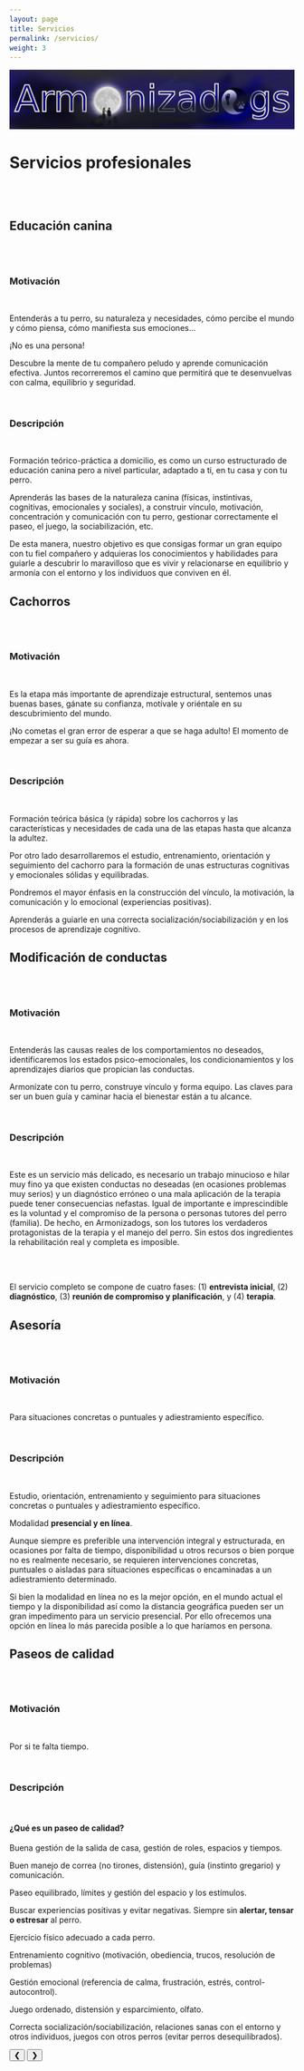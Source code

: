 ```yaml
---
layout: page
title: Servicios
permalink: /servicios/
weight: 3
---
```


<p align="center">
<img src="/images/logo_armonizadogs_titulo_t.png">
</p>


# **Servicios profesionales**

<br><br>

<div class="carousel">
  <!-- Slide items -->
    <div class="slides">
        <div class="slide active" id="service-a">
            <h2>Educación canina</h2>
                <br><br>
                <h3>Motivación</h3>
                <br>
                <p>                
Entenderás a tu perro, su naturaleza y necesidades, cómo percibe el mundo y cómo piensa, cómo manifiesta sus emociones... 
                </p>
                <p>
¡No es una persona! 
                </p>
                <p>
Descubre la mente de tu compañero peludo y aprende comunicación efectiva. 
Juntos recorreremos el camino que permitirá que te desenvuelvas con calma, equilibrio y seguridad.
                </p>
                <br>
                <h3>Descripción</h3>
                <br>
                <p>
Formación teórico-práctica a domicilio, es como un curso estructurado de educación canina pero a nivel particular, adaptado a ti, en tu casa y con tu perro. 
                </p>
                <p>
Aprenderás las bases de la naturaleza canina (físicas, instintivas, cognitivas, emocionales y sociales), a construir vínculo, motivación, concentración y comunicación con tu perro, gestionar correctamente el paseo, el juego, la sociabilización, etc. 
                </p>
                <p>
De esta manera, nuestro objetivo es que consigas formar un gran equipo con tu fiel compañero y adquieras los conocimientos y habilidades para guiarle a descubrir lo maravilloso que es vivir y relacionarse en equilibrio y armonía con el entorno y los individuos que conviven en él.             
                </p>                
        </div>
    <div class="slide" id="service-b">        
        <h2>Cachorros</h2>
                <br><br>
                <h3>Motivación</h3>
                <br>
                <p>                
Es la etapa más importante de aprendizaje estructural, sentemos unas buenas bases, gánate su confianza, motívale y oriéntale en su descubrimiento del mundo. 
                </p>
                <p>
¡No cometas el gran error de esperar a que se haga adulto! El momento de empezar a ser su guía es ahora.
                </p>
                <br>
                <h3>Descripción</h3>
                <br>
                <p>
Formación teórica básica (y rápida) sobre los cachorros y las características y necesidades de cada una de las etapas hasta que alcanza la adultez.
                </p>
                <p>
Por otro lado desarrollaremos el estudio, entrenamiento, orientación y seguimiento del cachorro para la formación de unas estructuras cognitivas y emocionales sólidas y
equilibradas.
                </p>
                <p>
Pondremos el mayor énfasis en la construcción del vínculo, la motivación, la comunicación y lo emocional (experiencias positivas). 
                </p>
                <p>
Aprenderás a guiarle en una correcta socialización/sociabilización y en los procesos de aprendizaje cognitivo.
                </p>                
    </div>
    <div class="slide" id="service-c">
        <h2>Modificación de conductas</h2>
                <br><br>
                <h3>Motivación</h3>
                <br>
                <p>                
Entenderás las causas reales de los comportamientos no deseados, identificaremos los estados psico-emocionales, los condicionamientos y los aprendizajes diarios que propician las conductas.
                </p>
                <p>
Armonízate con tu perro, construye vínculo y forma equipo. 
Las claves para ser un buen guía y caminar hacia el bienestar están a tu alcance.
                </p>
                <br>
                <h3>Descripción</h3>
                <br>
                <p>
Este es un servicio más delicado, es necesario un trabajo minucioso e hilar muy fino ya que
existen conductas no deseadas (en ocasiones problemas muy serios) y un diagnóstico erróneo o una mala aplicación de la terapia puede tener consecuencias nefastas. Igual de
importante e imprescindible es la voluntad y el compromiso de la persona o personas tutores del perro (familia). De hecho, en Armonizadogs, son los tutores los verdaderos
protagonistas de la terapia y el manejo del perro.
Sin estos dos ingredientes la rehabilitación real y completa es imposible.                
                </p>
                <br><br>                
                <p style="text-align: left;">
El servicio completo se compone de cuatro fases: (1) <b>entrevista inicial</b>, (2) <b>diagnóstico</b>, 
(3) <b>reunión de compromiso y planificación</b>, y (4) <b>terapia</b>.
                </p>                
    </div>
    <div class="slide" id="service-d">        
        <h2>Asesoría</h2>
                <br><br>
                <h3>Motivación</h3>
                <br>
                <p>                
Para situaciones concretas o puntuales y adiestramiento específico. 
                </p>                
                <br>
                <h3>Descripción</h3>
                <br>
                <p>
Estudio, orientación, entrenamiento y seguimiento para situaciones concretas o puntuales y
adiestramiento específico. 
                </p>
                <p>
Modalidad <b>presencial y en línea</b>. 
                </p>
                <p>
Aunque siempre es preferible una intervención integral y estructurada, 
en ocasiones por falta de tiempo, disponibilidad u otros recursos o bien porque no es realmente necesario, se requieren intervenciones concretas,
puntuales o aisladas para situaciones específicas o encaminadas a un adiestramiento determinado.
                </p>
                <p>
Si bien la modalidad en línea no es la mejor opción, en el mundo actual el tiempo y la disponibilidad así como la distancia geográfica pueden ser un gran impedimento para un servicio presencial. 
Por ello ofrecemos una opción en línea lo más parecida posible a lo que haríamos en persona. 
                </p>                
    </div>
    <div class="slide" id="service-e">        
        <h2>Paseos de calidad</h2>
                <br><br>
                <h3>Motivación</h3>
                <br>
                <p>                
Por si te falta tiempo.
                </p>                
                <br>
                <h3>Descripción</h3>
                <br>
                <p>
<h4>¿Qué es un paseo de calidad?</h4> 
                </p>
                <p>
Buena gestión de la salida de casa, gestión de roles, espacios y tiempos.
                </p>
                <p>
Buen manejo de correa (no tirones, distensión), guía (instinto gregario) y comunicación.
                </p>
                <p>
Paseo equilibrado, límites y gestión del espacio y los estímulos.
                </p>
                <p>
Buscar experiencias positivas y evitar negativas. Siempre sin <b>alertar, tensar o
estresar</b> al perro.
                </p>
                <p>
Ejercicio físico adecuado a cada perro.
                </p>
                <p>
Entrenamiento cognitivo (motivación, obediencia, trucos, resolución de problemas)
                </p>
                <p>
Gestión emocional (referencia de calma, frustración, estrés, control-autocontrol).
                </p>
                <p>
Juego ordenado, distensión y esparcimiento, olfato.
                </p>
                <p>
Correcta socialización/sociabilización, relaciones sanas con el entorno y otros
individuos, juegos con otros perros (evitar perros desequilibrados).
                </p>                             
    </div>
  </div>
</div>

<!-- Carousel HTML -->
<div class="carousel">
  <div class="slides">
    <div class="label"></div>    
  </div>

  <!-- Slide indicators -->
  <div class="indicators">
    <span class="indicator" onclick="showSlide(0)"></span>
    <span class="indicator" onclick="showSlide(1)"></span>
    <span class="indicator" onclick="showSlide(2)"></span>
    <span class="indicator" onclick="showSlide(3)"></span>
    <span class="indicator" onclick="showSlide(3)"></span>
  </div>

  <!-- Navigation buttons -->
  <button class="prev" onclick="changeSlide(-1)">&#10094;</button>
  <button class="next" onclick="changeSlide(1)">&#10095;</button>
</div>

<!-- Carousel JavaScript -->
<script>
let currentSlide = 0;
const slidesContainer = document.querySelector('.slides');
const slides = document.querySelectorAll('.slide');
const indicators = document.querySelectorAll('.indicator');
let startX = 0;
let currentTranslate = 0;
let prevTranslate = 0;
const slideTexts = [
  'Educación canina', 
  'Cachorros', 
  'Modificación de conductas',
  'Asesoría',
  'Paseos de calidad'
  ];  // Label for each slide

function updateSlidePosition() {
  slidesContainer.style.transform = `translateX(-${currentSlide * 100}%)`;
  slidesContainer.style.transition = 'transform 0.5s ease-in-out';
  indicators.forEach((indicator, index) => {
    indicator.classList.toggle('active', index === currentSlide);
    console.log("indicator: " + indicator);
    console.log("index: " + index);
  });

  console.log("currentSlide: " + currentSlide);
  
  // Dynamically update the text content based on the current slide index  
  let activeSlideHeader = document.querySelector('div.label');
  let activeSlide = document.querySelector('div.label');
  activeSlide.textContent = slideTexts[currentSlide];  
}

function showSlide(n) {
  currentSlide = n;
  updateSlidePosition();
}

function changeSlide(direction) {
  currentSlide += direction;
  if (currentSlide >= slides.length) currentSlide = 0;
  if (currentSlide < 0) currentSlide = slides.length - 1;
  updateSlidePosition();
}

// Touch events for swiping
slidesContainer.addEventListener('touchstart', (e) => {
  startX = e.touches[0].clientX;
  slidesContainer.style.transition = 'none';
});

slidesContainer.addEventListener('touchmove', (e) => {
  const currentX = e.touches[0].clientX;
  currentTranslate = prevTranslate + currentX - startX;
  slidesContainer.style.transform = `translateX(${currentTranslate}px)`;
});

slidesContainer.addEventListener('touchend', () => {
  const movedBy = currentTranslate - prevTranslate;
  if (movedBy < -50) changeSlide(1);
  else if (movedBy > 50) changeSlide(-1);
  else updateSlidePosition();
  prevTranslate = -currentSlide * slides[0].offsetWidth;
});

// Initialize the first slide
updateSlidePosition();

</script>
